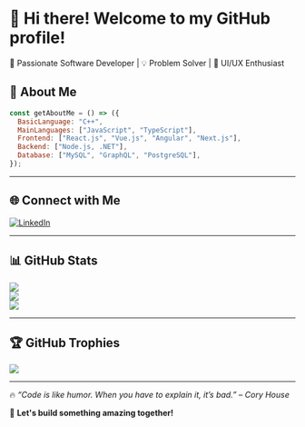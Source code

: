 # 👋 Hi there! Welcome to my GitHub profile!  

🚀 Passionate Software Developer | 💡 Problem Solver | 🎨 UI/UX Enthusiast  

## 💫 About Me  

```javascript
const getAboutMe = () => ({
  BasicLanguage: "C++",
  MainLanguages: ["JavaScript", "TypeScript"],
  Frontend: ["React.js", "Vue.js", "Angular", "Next.js"],
  Backend: ["Node.js, .NET"],
  Database: ["MySQL", "GraphQL", "PostgreSQL"],
});
```

---

## 🌐 Connect with Me  
[![LinkedIn](https://img.shields.io/badge/LinkedIn-%230077B5.svg?logo=linkedin&logoColor=white)](https://www.linkedin.com/in/vandong-dev/)  

---

## 📊 GitHub Stats  

![](https://github-readme-stats.vercel.app/api?username=dongpham2&theme=radical&hide_border=false&include_all_commits=false&count_private=false)  
![](https://github-readme-streak-stats.herokuapp.com/?user=dongpham2&theme=radical&hide_border=false)  
![](https://github-readme-stats.vercel.app/api/top-langs/?username=dongpham2&theme=radical&hide_border=false&include_all_commits=false&count_private=false&layout=compact)  

---

## 🏆 GitHub Trophies  

![](https://github-trophies.vercel.app/?username=dongpham2&theme=radical&no-frame=false&no-bg=false&margin-w=4)  

---

🔥 *“Code is like humor. When you have to explain it, it’s bad.” – Cory House*  

🚀 **Let's build something amazing together!**  
